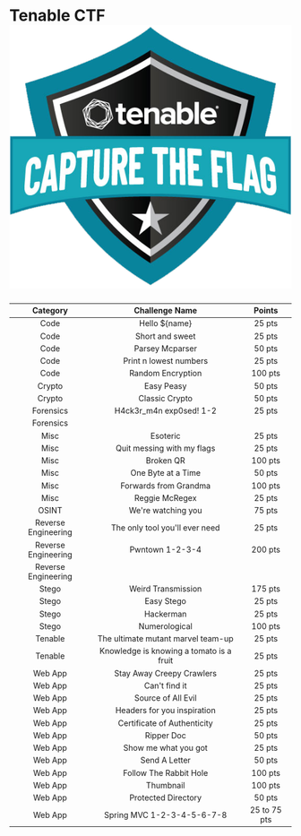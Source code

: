 # Tenable CTF ![concatenation method](Tenable-CTF.png)

|Category| Challenge Name | Points |
|:------:|:--------------:|:------:|
|Code|Hello ${name}|25 pts|
|Code|Short and sweet|25 pts|
|Code|Parsey Mcparser|50 pts|
|Code|Print n lowest numbers|25 pts|
|Code|Random Encryption|100 pts|
|Crypto|Easy Peasy|50 pts|
|Crypto|Classic Crypto|50 pts|
|Forensics|H4ck3r_m4n exp0sed! 1-2|25 pts|
|Forensics| |
|Misc|Esoteric|25 pts|
|Misc|Quit messing with my flags|25 pts|
|Misc|Broken QR|100 pts|
|Misc|One Byte at a Time|50 pts|
|Misc|Forwards from Grandma|100 pts|
|Misc|Reggie McRegex|25 pts|
|OSINT|We're watching you|75 pts|
|Reverse Engineering|The only tool you'll ever need|25 pts|
|Reverse Engineering|Pwntown 1-2-3-4|200 pts|
|Reverse Engineering| |
|Stego|Weird Transmission|175 pts|
|Stego|Easy Stego|25 pts|
|Stego|Hackerman|25 pts|
|Stego|Numerological|100 pts|
|Tenable|The ultimate mutant marvel team-up|25 pts|
|Tenable|Knowledge is knowing a tomato is a fruit|25 pts|
|Web App|Stay Away Creepy Crawlers|25 pts|
|Web App|Can't find it|25 pts|
|Web App|Source of All Evil|25 pts|
|Web App|Headers for you inspiration|25 pts|
|Web App|Certificate of Authenticity|25 pts|
|Web App|Ripper Doc|50 pts|
|Web App|Show me what you got|25 pts|
|Web App|Send A Letter|50 pts|
|Web App|Follow The Rabbit Hole|100 pts|
|Web App|Thumbnail|100 pts|
|Web App|Protected Directory|50 pts|
|Web App|Spring MVC 1-2-3-4-5-6-7-8|25 to 75 pts|
